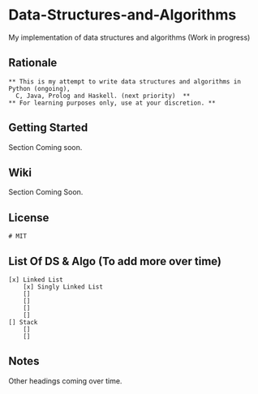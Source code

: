 # Data-Structures-and-Algorithms
My implementation of data structures and algorithms (Work in progress)

## Rationale 
    ** This is my attempt to write data structures and algorithms in Python (ongoing), 
      C, Java, Prolog and Haskell. (next priority)  **
    ** For learning purposes only, use at your discretion. **

## Getting Started 
  Section Coming soon.
  
## Wiki 
  Section Coming Soon. 
  
## License
    # MIT
    
## List Of DS & Algo (To add more over time)
    [x] Linked List 
        [x] Singly Linked List
        []   
        []
        []  
        []   
    [] Stack 
        []
        []
        
## Notes
Other headings coming over time.
